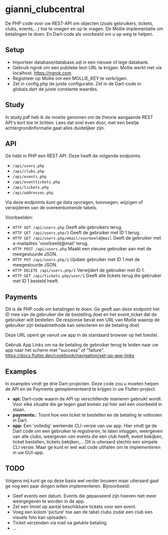 # gianni_clubcentral

De PHP code voor uw REST-API om objecten (zoals gebruikers, tickets, clubs, events,...) toe te voegen en op te vragen. De Mollie implementatie om betalingen te doen. En Dart-code als voorbeeld om u op weg te helpen.

## Setup
- Importeer database/database.sql in een nieuwe of lege databank.
- Gebruik ngrok om een publieke test-URL te krijgen. Mollie werkt niet via localhost. https://ngrok.com
- Registreer op Mollie om een MOLLIE_KEY te verkrijgen.
- Zet in config.php de juiste configuratie. Zet in de Dart-code in globals.dart de juiste constante waardes.

## Study
In study.pdf heb ik de moeite genomen om de theorie aangaande REST API's kort toe te lichten. Lees dat snel even door, met een beetje achtergrondinformatie gaat alles duidelijker zijn.

## API
Ge hebt in PHP een REST API. Deze heeft de volgende endpoints.
- `/api/users.php`
- `/api/clubs.php`
- `/api/events.php`
- `/api/eventtickets.php`
- `/api/tickets.php`
- `/api/addresses.php`

Via deze endpoints kunt ge data opvragen, toevoegen, wijzigen of verwijderen van de overeenkomende tabels.

Voorbeelden:
- `HTTP GET /api/users.php` Geeft alle gebruikers terug.
- `HTTP GET /api/users.php/1` Geeft de gebruiker met ID 1 terug.
- `HTTP GET /api/users.php/email/voorbeeld@mail` Geeft de gebruiker met e-mailadres 'voorbeeld@mail' terug.
- `HTTP POST /api/users.php` Maakt een nieuwe gebruiker aan met de meegestuurde JSON.
- `HTTP PUT /api/users.php/1` Update gebruiker met ID 1 met de meegestuurde JSON.
- `HTTP DELETE /api/users.php/1` Verwijdert de gebruiker met ID 1.
- `HTTP GET /api/tickets.php/user/1` Geeft alle tickets terug die gebruiker met ID 1 besteld heeft.

## Payments
Dit is de PHP code om betalingen te doen. Ge geeft aan deze endpoint het ID mee van de gebruiker die de bestelling doet en het event_ticket dat de gebruiker wilt bestellen. De response bevat een URL van Mollie waarop de gebruiker zijn betaalmethode kan selecteren en de betaling doet.

Deze URL opent ge vanuit uw app in de standaard browser op het toestel.

Gebruik App Links om na de betaling de gebruiker terug te leiden naar uw app naar het scherm met "success" of "failure".
https://docs.flutter.dev/cookbook/navigation/set-up-app-links

## Examples
In examples vindt ge drie Dart-projecten. Deze code zou u moeten helpen de API en de Payments geimplementeerd te krijgen in uw Flutter-project.

- **api:** Dart-code waarin de API op verschillende manieren gebruikt wordt. Voor elke situatie die ge tegen gaat komen zal hier wel een voorbeeld in staan.
- **payments:**: Toont hoe een ticket te bestellen en de betaling te voltooien in Dart.
- **app:** Een 'volledig' werkende CLI-versie van uw app. Hier vindt ge de Dart code om een gebruiker te registreren, te laten inloggen, weergeven van alle clubs, weergeven van events die een club heeft, event bekijken, ticket bestellen, tickets bekijken,... Dit is uiteraard slechts een simpele CLI versie. Maar ge kunt er wel wat code uithalen om te implementeren in uw GUI-app.

## TODO
Volgens mij kunt ge op deze basis wel verder bouwen maar uiteraard gaat ge nog een paar dingen willen implementeren. Bijvoorbeeld:
- Geef events een datum. Events die gepasseerd zijn hoeven niet meer weergegeven te worden in de app.
- Zet een limiet op aantal beschikbare tickets voor een event.
- Voeg een kolom 'picture' toe aan de tabel clubs zodat een club een visuele foto kan uploaden.
- Ticket verzenden via mail na gelukte betaling.
- ...

  
